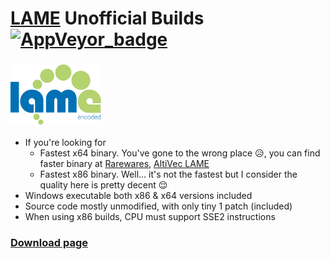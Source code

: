 # [LAME](https://lame.sourceforge.io/) Unofficial Builds [![AppVeyor_badge]][AppVeyor_link]

[AppVeyor_badge]: https://ci.appveyor.com/api/projects/status/github/Chocobo1/lame_win32-build?branch=stable&svg=true
[AppVeyor_link]: https://ci.appveyor.com/project/Chocobo1/lame-win32-build

### <a href="https://lame.sourceforge.io/"><img src="./logofull.svg" alt="LAME logo" height="96"></a>

* If you're looking for
  * Fastest x64 binary. You've gone to the wrong place :disappointed_relieved:, you can find faster binary at [Rarewares](http://www.rarewares.org), [AltiVec LAME](http://tmkk.undo.jp/lame/index_e.html)
  * Fastest x86 binary. Well... it's not the fastest but I consider the quality here is pretty decent :relieved:
* Windows executable both x86 & x64 versions included
* Source code mostly unmodified, with only tiny 1 patch (included)
* When using x86 builds, CPU must support SSE2 instructions

### [Download page](https://github.com/Chocobo1/lame_win32-build/releases)
